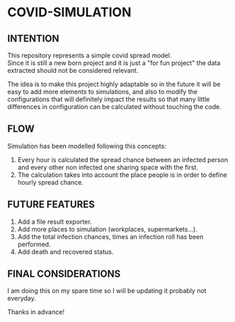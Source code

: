 # COVID-SIMULATION
## INTENTION
This repository represents a simple covid spread model.  
Since it is still a new born project and it is just a "for fun project" the data extracted should not be considered relevant.  
  
The idea is to make this project highly adaptable so in the future it will be easy to add more elements to simulations, and also to modify the configurations that will definitely impact the results so that many little differences in configuration can be calculated without touching the code.  
  
  
## FLOW
Simulation has been modelled following this concepts:
  1. Every hour is calculated the spread chance between an infected person and every other non infected one sharing space with the first.
  2. The calculation takes into account the place people is  in order to define hourly spread chance.
  
## FUTURE FEATURES
  1. Add a file result exporter.
  2. Add more places to simulation (workplaces, supermarkets...).
  3. Add the total infection chances, times an infection roll has been performed.
  4. Add death and recovered status.

## FINAL CONSIDERATIONS
I am doing this on my spare time so I will be updating it probably not everyday.

Thanks in advance!
